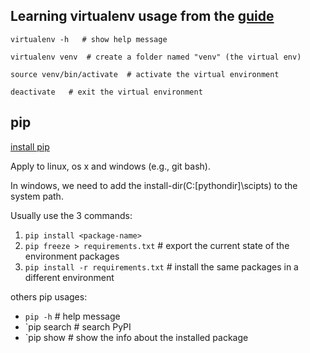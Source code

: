## Learning **virtualenv** usage from the [guide](http://docs.python-guide.org/en/latest/dev/virtualenvs/)

```
virtualenv -h   # show help message

virtualenv venv  # create a folder named "venv" (the virtual env)

source venv/bin/activate  # activate the virtual environment

deactivate   # exit the virtual environment
```


## pip


[install pip](https://pip.pypa.io/en/latest/installing.html)

Apply to linux, os x and windows (e.g., git bash).

In windows, we need to add the install-dir(C:\[pythondir]\scipts) to the system path.


Usually use the 3 commands:

1. `pip install <package-name>`
2. `pip freeze > requirements.txt`    # export the current state of the environment packages
3. `pip install -r requirements.txt`   # install the same packages in a different environment

others pip usages:

* `pip -h`   # help message
* `pip search <package-name>  # search PyPI
* `pip show <package-name>  # show the info about the installed package

